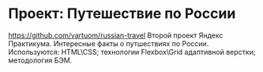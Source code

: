 # Проект: Путешествие по России #
https://github.com/vartuom/russian-travel
Второй проект Яндекс Практикума. Интересные факты о путшествиях по России.
Используются: HTML\CSS; технологии Flexbox\Grid адаптивной верстки; методология БЭМ.
